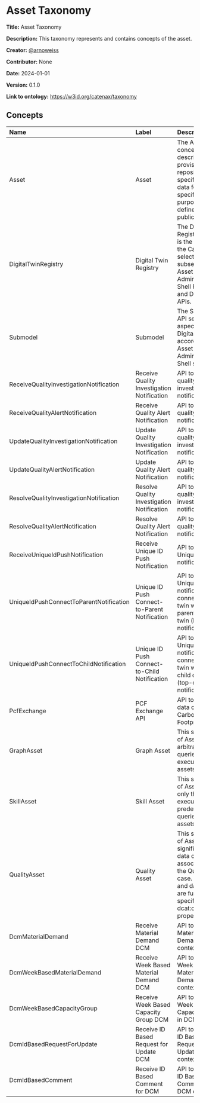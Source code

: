 



# Asset Taxonomy


**Title:**  Asset Taxonomy

**Description:**  This taxonomy represents and contains concepts of the asset.

**Creator:**  [@arnoweiss](https://github.com/arnoweiss)

**Contributor:**  None

**Date:**  2024-01-01

**Version:**  0.1.0

**Link to ontology:**  https://w3id.org/catenax/taxonomy  

## Concepts
  

|Name|Label|Description|Broader|Narrower|
| :--- | :--- | :--- | :--- | :--- |
|<span id="Asset">Asset</span>|Asset|The Asset concept describes the provision via a repository of a specific set of data for a specific purpose. It is defined by its public API.|[ConceptionalObject](#ConceptionalObject) ||
|<span id="DigitalTwinRegistry">DigitalTwinRegistry</span>|Digital Twin Registry|The Digital Twin Registry (DTR) is the union of the Catena-X-selected subsets of the Asset Administration Shell Registry and Discovery APIs.|[Asset](#Asset) ||
|<span id="Submodel">Submodel</span>|Submodel|The Submodel API serves aspects of a Digital Twin according to the Asset Administration Shell standard.|[Asset](#Asset) ||
|<span id="ReceiveQualityInvestigationNotification">ReceiveQualityInvestigationNotification</span>|Receive Quality Investigation Notification|API to receive quality investigation notifications|[Asset](#Asset) ||
|<span id="ReceiveQualityAlertNotification">ReceiveQualityAlertNotification</span>|Receive Quality Alert Notification|API to receive quality alert notifications|[Asset](#Asset) ||
|<span id="UpdateQualityInvestigationNotification">UpdateQualityInvestigationNotification</span>|Update Quality Investigation Notification|API to update quality investigation notifications|[Asset](#Asset) ||
|<span id="UpdateQualityAlertNotification">UpdateQualityAlertNotification</span>|Update Quality Alert Notification|API to update quality Alert notifications|[Asset](#Asset) ||
|<span id="ResolveQualityInvestigationNotification">ResolveQualityInvestigationNotification</span>|Resolve Quality Investigation Notification|API to update quality investigation notifications|[Asset](#Asset) ||
|<span id="ResolveQualityAlertNotification">ResolveQualityAlertNotification</span>|Resolve Quality Alert Notification|API to resolve quality Alert notifications|[Asset](#Asset) ||
|<span id="ReceiveUniqueIdPushNotification">ReceiveUniqueIdPushNotification</span>|Receive Unique ID Push Notification|API to receive Unique Id Push notifications|[Asset](#Asset) ||
|<span id="UniqueIdPushConnectToParentNotification">UniqueIdPushConnectToParentNotification</span>|Unique ID Push Connect-to-Parent Notification|API to receive a Unique ID Push notification to connect a digital twin with its parent digital twin (bottom-up notification)|[Asset](#Asset) ||
|<span id="UniqueIdPushConnectToChildNotification">UniqueIdPushConnectToChildNotification</span>|Unique ID Push Connect-to-Child Notification|API to receive a Unique ID Push notification to connect a digital twin with its child digital twin (top-down notification)|[Asset](#Asset) ||
|<span id="PcfExchange">PcfExchange</span>|PCF Exchange API|API to exchange data on Product Carbon Footprints|[Asset](#Asset) ||
|<span id="GraphAsset">GraphAsset</span>|Graph Asset|This subconcept of Asset allows arbitrary data queries to be executed on assets.|[Asset](#Asset) ||
|<span id="SkillAsset">SkillAsset</span>|Skill Asset|This subconcept of Asset allows only the execution of predefined data queries on assets.|[Asset](#Asset) ||
|<span id="QualityAsset">QualityAsset</span>|Quality Asset|This subconcept of Asset signifies that a data offer is associated with the Quality use-case. Assets and data offers are further specified by the dcat:conformsTo property.|[Asset](#Asset) ||
|<span id="DcmMaterialDemand">DcmMaterialDemand</span>|Receive Material Demand DCM|API to receive a Material Demand in DCM context|[Asset](#Asset) ||
|<span id="DcmWeekBasedMaterialDemand">DcmWeekBasedMaterialDemand</span>|Receive Week Based Material Demand DCM|API to receive a Week Based Material Demand in DCM context|[Asset](#Asset) ||
|<span id="DcmWeekBasedCapacityGroup">DcmWeekBasedCapacityGroup</span>|Receive Week Based Capacity Group DCM|API to receive a Week Based Capacity Group in DCM context|[Asset](#Asset) ||
|<span id="DcmIdBasedRequestForUpdate">DcmIdBasedRequestForUpdate</span>|Receive ID Based Request for Update DCM|API to receive an ID Based Request for Update in DCM context|[Asset](#Asset) ||
|<span id="DcmIdBasedComment">DcmIdBasedComment</span>|Receive ID Based Comment for DCM|API to receive an ID Based Comment in DCM context|[Asset](#Asset) ||
